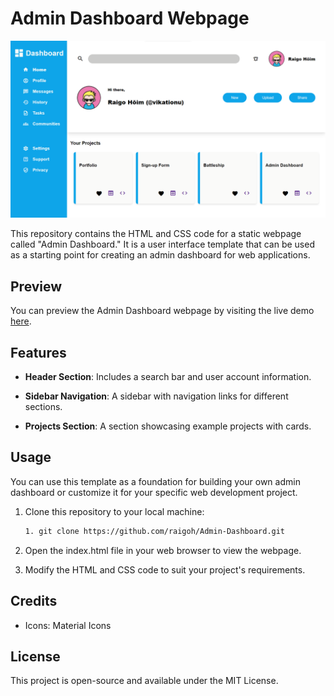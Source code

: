 # Admin Dashboard Webpage

![Admin Dashboard Preview](./images/screenshot.png)

This repository contains the HTML and CSS code for a static webpage called "Admin Dashboard." It is a user interface template that can be used as a starting point for creating an admin dashboard for web applications.

## Preview

You can preview the Admin Dashboard webpage by visiting the live demo [here](https://hdashboard.netlify.app/).

## Features

- **Header Section**: Includes a search bar and user account information.

- **Sidebar Navigation**: A sidebar with navigation links for different sections.

- **Projects Section**: A section showcasing example projects with cards.

## Usage

You can use this template as a foundation for building your own admin dashboard or customize it for your specific web development project.

1. Clone this repository to your local machine:

   ```bash
   1. git clone https://github.com/raigoh/Admin-Dashboard.git
   
2. Open the index.html file in your web browser to view the webpage.
3. Modify the HTML and CSS code to suit your project's requirements.

## Credits

- Icons: Material Icons

## License

This project is open-source and available under the MIT License.
